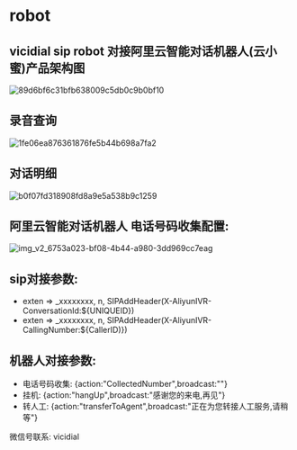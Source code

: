 # robot



## vicidial sip robot 对接阿里云智能对话机器人(云小蜜)产品架构图


![89d6bf6c31bfb638009c5db0c9b0bf10](https://user-images.githubusercontent.com/19338645/231347530-614ea60b-6139-4cb4-9335-f7b984fcd945.png)

## 录音查询
![1fe06ea876361876fe5b44b698a7fa2](https://user-images.githubusercontent.com/19338645/231382398-9db6123d-78a4-469f-b8c2-8ea9d8d66d52.png)

## 对话明细
![b0f07fd318908fd8a9e5a538b9c1259](https://user-images.githubusercontent.com/19338645/231382619-cd2d1831-da42-4f08-a413-c896fa500000.png)


## 阿里云智能对话机器人 电话号码收集配置:
![img_v2_6753a023-bf08-4b44-a980-3dd969cc7eag](https://user-images.githubusercontent.com/19338645/231347659-01d71f97-df99-4586-9aa9-35dd375bcf3b.jpg)

## sip对接参数:

* exten => _xxxxxxxx, n, SIPAddHeader(X-AliyunIVR-ConversationId:${UNIQUEID})
* exten => _xxxxxxxx, n, SIPAddHeader(X-AliyunIVR-CallingNumber:${CallerID)})

## 机器人对接参数:
* 电话号码收集:
{action:"CollectedNumber",broadcast:""}
* 挂机:
{action:"hangUp",broadcast:"感谢您的来电,再见"}
* 转人工:
{action:"transferToAgent",broadcast:"正在为您转接人工服务,请稍等"}


微信号联系: vicidial
